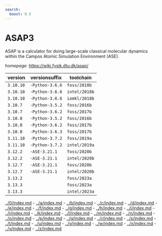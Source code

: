 ```yaml
---
search:
  boost: 0.5
---
```

# ASAP3

ASAP is a calculator for doing large-scale classical molecular dynamics within the Campos Atomic Simulation Environment (ASE).

*homepage*: <https://wiki.fysik.dtu.dk/asap/>

version | versionsuffix | toolchain
--------|---------------|----------
``3.10.10`` | ``-Python-3.6.6`` | ``foss/2018b``
``3.10.10`` | ``-Python-3.6.6`` | ``intel/2018b``
``3.10.10`` | ``-Python-3.6.6`` | ``iomkl/2018b``
``3.10.7`` | ``-Python-3.5.2`` | ``foss/2016b``
``3.10.7`` | ``-Python-3.6.2`` | ``foss/2017b``
``3.10.8`` | ``-Python-3.5.2`` | ``foss/2016b``
``3.10.8`` | ``-Python-3.6.2`` | ``foss/2017b``
``3.10.8`` | ``-Python-3.6.3`` | ``foss/2017b``
``3.11.10`` | ``-Python-3.7.2`` | ``foss/2019a``
``3.11.10`` | ``-Python-3.7.2`` | ``intel/2019a``
``3.12.2`` | ``-ASE-3.21.1`` | ``foss/2020b``
``3.12.2`` | ``-ASE-3.21.1`` | ``intel/2020b``
``3.12.7`` | ``-ASE-3.21.1`` | ``foss/2020b``
``3.12.7`` | ``-ASE-3.21.1`` | ``intel/2020b``
``3.13.2`` |  | ``foss/2023a``
``3.13.3`` |  | ``foss/2023a``
``3.13.3`` |  | ``intel/2023a``

[../0/index.md](0) - [../a/index.md](a) - [../b/index.md](b) - [../c/index.md](c) - [../d/index.md](d) - [../e/index.md](e) - [../f/index.md](f) - [../g/index.md](g) - [../h/index.md](h) - [../i/index.md](i) - [../j/index.md](j) - [../k/index.md](k) - [../l/index.md](l) - [../m/index.md](m) - [../n/index.md](n) - [../o/index.md](o) - [../p/index.md](p) - [../q/index.md](q) - [../r/index.md](r) - [../s/index.md](s) - [../t/index.md](t) - [../u/index.md](u) - [../v/index.md](v) - [../w/index.md](w) - [../x/index.md](x) - [../y/index.md](y) - [../z/index.md](z)

